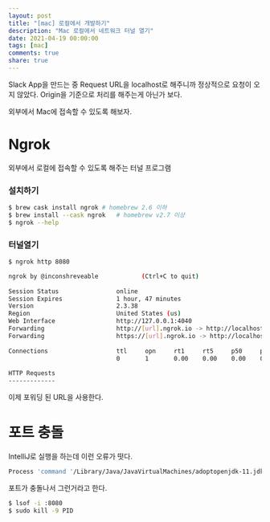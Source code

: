 ```yaml
---
layout: post
title: "[mac] 로컬에서 개발하기"
description: "Mac 로컬에서 네트워크 터널 열기"
date: 2021-04-19 00:00:00
tags: [mac]
comments: true
share: true
---
```


Slack App을 만드는 중 Request URL을 localhost로 해주니까 정상적으로 요청이 오지 않았다. Origin을 기준으로 처리를 해주는게 아닌가 보다.

외부에서 Mac에 접속할 수 있도록 해보자.

# Ngrok
외부에서 로컬에 접속할 수 있도록 해주는 터널 프로그램

### 설치하기

```bash
$ brew cask install ngrok # homebrew 2.6 이하
$ brew install --cask ngrok   # homebrew v2.7 이상
$ ngrok --help
```

### 터널열기

```bash
$ ngrok http 8080

ngrok by @inconshreveable            (Ctrl+C to quit)
                                                                                                    
Session Status                online
Session Expires               1 hour, 47 minutes                                
Version                       2.3.38   
Region                        United States (us)
Web Interface                 http://127.0.0.1:4040
Forwarding                    http://[url].ngrok.io -> http://localhost:8080
Forwarding                    https://[url].ngrok.io -> http://localhost:8080
                                                                                                    
Connections                   ttl     opn     rt1     rt5     p50     p90
                              0       1       0.00    0.00    0.00    0.00
                                                                                                    
HTTP Requests
-------------         
```

이제 포워딩 된 URL을 사용한다.




# 포트 충돌

IntelliJ로 실행을 하는데 이런 오류가 떳다.

```bash
Process 'command '/Library/Java/JavaVirtualMachines/adoptopenjdk-11.jdk/Contents/Home/bin/java''
```

포트가 충돌나서 그런거라고 한다.

```bash
$ lsof -i :8080
$ sudo kill -9 PID
```
